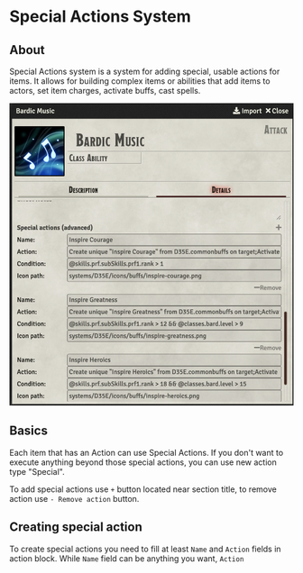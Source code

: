 # Special Actions System
## About
Special Actions system is a system for adding special, 
usable actions for items. It allows for building complex items 
or abilities that add items to actors, set item charges, activate buffs,
cast spells. 

![Example Actions](actions-example.png)

## Basics
Each item that has an Action can use Special Actions. If you don't want to 
execute anything beyond those special actions, you can use new action type "Special".

To add special actions use `+` button located near section title, to remove action use `- Remove action` button. 

## Creating special action
To create special actions you need to fill at least `Name` and `Action` fields in action block.
While `Name` field can be anything you want, `Action`


